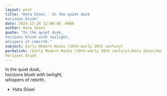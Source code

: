 ```yaml
---
layout: post
title: "Hata Sōsei - In the quiet dusk  
horizons blush"
date: 2024-12-28 12:00:00 -0000
author: Hata Sōsei
quote: "In the quiet dusk,  
horizons blush with twilight,  
whispers of rebirth."
subject: Early Modern Haiku (19th–early 20th century)
permalink: /Early Modern Haiku (19th–early 20th century)/Hata Sōsei/Hata Sōsei - In the quiet dusk  
horizons blush
---
```


In the quiet dusk,  
horizons blush with twilight,  
whispers of rebirth.

- Hata Sōsei
